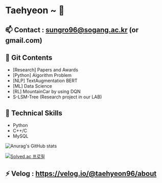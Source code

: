 # Taehyeon ~ 👋

## 📫 Contact : sungro96@sogang.ac.kr (or gmail.com)

## 💬 Git Contents
* [Research] Papers and Awards
* [Python] Algorithm Problem
* [NLP] TextAugmentation BERT
* [ML] Data Science
* [RL] MountainCar by using DQN
* S-LSM-Tree (Research project in our LAB)


## 🌱 Technical Skills
* Python
* C++/C
* MySQL

![Anurag's GitHub stats](https://github-readme-stats.vercel.app/api?username=taehyeon96&show_icons=true&theme=radical)

[![Solved.ac
프로필](http://mazassumnida.wtf/api/v2/generate_badge?boj=sungro96)](https://solved.ac/sungro96)

## ⚡ Velog : https://velog.io/@taehyeon96/about

<!--
**taehyeon96/taehyeon96** is a ✨ _special_ ✨ repository because its `README.md` (this file) appears on your GitHub profile.

Here are some ideas to get you started:

- 🔭 I’m currently working on ...
- 🌱 I’m currently learning ...
- 👯 I’m looking to collaborate on ...
- 🤔 I’m looking for help with ...
- 💬 Ask me about ...
- 📫 How to reach me: ...
- 😄 Pronouns: ...
- ⚡ Fun fact: ...
-->
